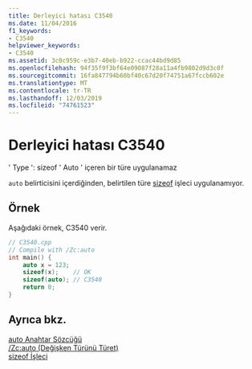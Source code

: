 ```yaml
---
title: Derleyici hatası C3540
ms.date: 11/04/2016
f1_keywords:
- C3540
helpviewer_keywords:
- C3540
ms.assetid: 3c0c959c-e3b7-40eb-b922-ccac44bd9d85
ms.openlocfilehash: 94f35f9f3bf64e09087f28a11a4fb9802d9d3c0f
ms.sourcegitcommit: 16fa847794b60bf40c67d20f74751a67fccb602e
ms.translationtype: MT
ms.contentlocale: tr-TR
ms.lasthandoff: 12/03/2019
ms.locfileid: "74761523"
---
```

# <a name="compiler-error-c3540"></a>Derleyici hatası C3540

' Type ': sizeof ' Auto ' içeren bir türe uygulanamaz

`auto` belirticisini içerdiğinden, belirtilen türe [sizeof](../../cpp/sizeof-operator.md) işleci uygulanamıyor.

## <a name="example"></a>Örnek

Aşağıdaki örnek, C3540 verir.

```cpp
// C3540.cpp
// Compile with /Zc:auto
int main() {
    auto x = 123;
    sizeof(x);    // OK
    sizeof(auto); // C3540
    return 0;
}
```

## <a name="see-also"></a>Ayrıca bkz.

[auto Anahtar Sözcüğü](../../cpp/auto-keyword.md)<br/>
[/Zc:auto (Değişken Türünü Türet)](../../build/reference/zc-auto-deduce-variable-type.md)<br/>
[sizeof İşleci](../../cpp/sizeof-operator.md)
